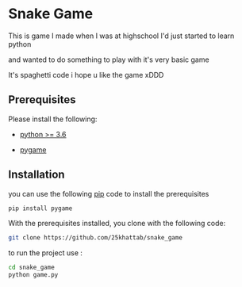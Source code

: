 Snake Game
===============
This is game I made when I was at highschool I'd just started to learn python 

and wanted to do something to play with it's very basic game 

It's spaghetti code i hope u like the game xDDD

## Prerequisites
Please install the following:
- [python >= 3.6](https://www.python.org/downloads/)

- [pygame](https://www.pygame.org/news)
    
## Installation
you can use the following [pip](https://pip.pypa.io/en/stable/) code to install the prerequisites
```bash
pip install pygame
```
With the prerequisites installed, you clone with the following code:
```bash
git clone https://github.com/25khattab/snake_game
```
to run the project use :
```bash
cd snake_game
python game.py
```


